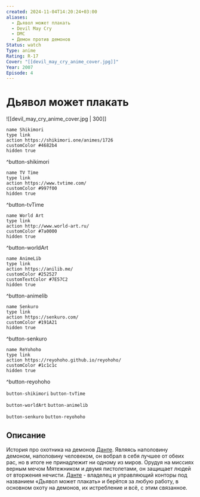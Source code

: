 ```yaml
---
created: 2024-11-04T14:20:24+03:00
aliases:
  - Дьявол может плакать
  - Devil May Cry
  - DMC
  - Демон против демонов
Status: watch
Type: anime
Rating: R-17
Cover: "[[devil_may_cry_anime_cover.jpg]]"
Year: 2007
Episode: 4
---
```


# Дьявол может плакать

![[devil_may_cry_anime_cover.jpg | 300]]

```button
name Shikimori
type link
action https://shikimori.one/animes/1726
customColor #4682b4
hidden true
```
^button-shikimori

```button
name TV Time
type link
action https://www.tvtime.com/
customColor #997f00
hidden true
```
^button-tvTime

```button
name World Art
type link
action http://www.world-art.ru/
customColor #7a0000
hidden true
```
^button-worldArt

```button
name AnimeLib
type link
action https://anilib.me/
customColor #252527
customTextColor #7E57C2
hidden true
```
^button-animelib

```button
name Senkuro
type link
action https://senkuro.com/
customColor #191A21
hidden true
```
^button-senkuro

```button
name ReYohoho
type link
action https://reyohoho.github.io/reyohoho/
customColor #1c1c1c
hidden true
```
^button-reyohoho

`button-shikimori` `button-tvTime`

`button-worldArt` `button-animelib`

`button-senkuro` `button-reyohoho`

## Описание

История про охотника на демонов [Данте](https://shikimori.one/characters/2880-dante). Являясь наполовину демоном, наполовину человеком, он вобрал в себя лучшее от обеих рас, но в итоге не принадлежит ни одному из миров. Орудуя на миссиях верным мечом Мятежником и двумя пистолетами, он защищает людей от вторжения нечисти. [Данте](https://shikimori.one/characters/2880-dante) - владелец и управляющий конторы под названием «Дьявол может плакать» и берётся за любую работу, в основном охоту на демонов, их истребление и всё, с этим связанное.
